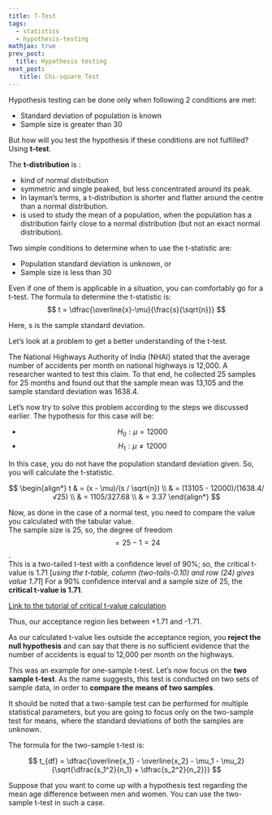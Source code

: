 ```yaml
---
title: T-Test
tags:
  - statistics
  - hypothesis-testing
mathjax: true
prev_post: 
  title: Hypothesis testing
next_post: 
   title: Chi-square Test
---
```


Hypothesis testing can be done only when following 2 conditions are met:

+ Standard deviation of population is known
+ Sample size is greater than 30

But how will you test the hypothesis if these conditions are not fulfilled? Using **t-test**.

The **t-distribution** is :
<!--more-->
+ kind of normal distribution
+ symmetric and single peaked, but less concentrated around its peak.
+ In layman’s terms, a t-distribution is shorter and flatter around the centre than a normal distribution.
+ is used to study the mean of a population, when the population has a distribution fairly close to a normal distribution (but not an exact normal distribution).

Two simple conditions to determine when to use the t-statistic are:

+ Population standard deviation is unknown, or
+ Sample size is less than 30

Even if one of them is applicable in a situation, you can comfortably go for a t-test. The formula to determine the t-statistic is:  
$$ t = \dfrac{\overline{x}-\mu}{\frac{s}{\sqrt{n}}} $$

Here, s is the sample standard deviation.

Let’s look at a problem to get a better understanding of the t-test.

The National Highways Authority of India (NHAI) stated that the average number of accidents per month on national highways is 12,000. A researcher wanted to test this claim. To that end, he  collected 25 samples for 25 months and found out that the sample mean was 13,105 and the sample standard deviation was 1638.4.

Let’s now try to solve this problem according to the steps we discussed earlier.
The hypothesis for this case will be:

+ $$ H_0: μ=12000 $$
+ $$ H_1: μ \ne 12000 $$

In this case, you do not have the population standard deviation given. So, you will calculate the t-statistic.

$$
\begin{align*}
t & = (x - \mu)/(s / \sqrt{n}) \\
& = (13105 - 12000)/(1638.4/√25) \\
& = 1105/327.68 \\
& = 3.37
\end{align*}
$$

Now, as done in the case of a normal test, you need to compare the value you calculated with the tabular value.  
The sample size is 25, so, the degree of freedom $$ = 25 - 1 = 24 $$.  
This is a two-tailed t-test with a confidence level of 90%; so, the critical t-value is 1.71 [*using the t-table, column (two-tails-0.10) and row (24) gives value 1.71*]
For a 90% confidence interval and a sample size of 25, the **critical t-value is 1.71**.

[Link to the tutorial of critical t-value calculation](http://www.dummies.com/education/math/statistics/how-to-find-t-values-for-confidence-intervals/)

Thus, our acceptance region lies between +1.71 and -1.71.

As our calculated t-value lies outside the acceptance region, you **reject the null hypothesis** and can say that there is no sufficient evidence that the number of accidents is equal to 12,000 per month on the highways.

This was an example for one-sample t-test. Let’s now focus on the **two sample t-test**. As the name suggests, this test is conducted on two sets of sample data, in order to **compare the means of two samples**.

It should be noted that a two-sample test can be performed for multiple statistical parameters, but you are going to focus only on the two-sample test for means, where the standard deviations of both the samples are unknown.

The formula for the two-sample t-test is:

$$ t_{df} = \dfrac{\overline{x_1} - \overline{x_2} - \mu_1 - \mu_2}{\sqrt{\dfrac{s_1^2}{n_1} + \dfrac{s_2^2}{n_2}}} $$

Suppose that you want to come up with a hypothesis test regarding the mean age difference between men and women. You can use the two-sample t-test in such a case.
